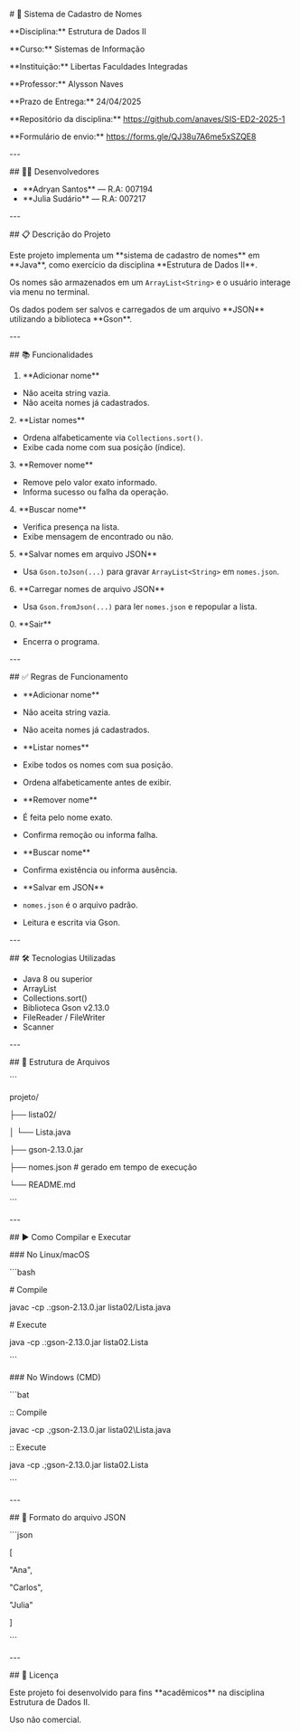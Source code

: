 \# 💾 Sistema de Cadastro de Nomes

\*\*Disciplina:\*\* Estrutura de Dados II

\*\*Curso:\*\* Sistemas de Informação

\*\*Instituição:\*\* Libertas Faculdades Integradas

\*\*Professor:\*\* Alysson Naves

\*\*Prazo de Entrega:\*\* 24/04/2025

\*\*Repositório da disciplina:\*\* https://github.com/anaves/SIS-ED2-2025-1

\*\*Formulário de envio:\*\* https://forms.gle/QJ38u7A6me5xSZQE8

\---

\## 👨‍💻 Desenvolvedores

- \*\*Adryan Santos\*\* — R.A: 007194
- \*\*Julia Sudário\*\* — R.A: 007217

\---

\## 📋 Descrição do Projeto

Este projeto implementa um \*\*sistema de cadastro de nomes\*\* em \*\*Java\*\*, como exercício da disciplina \*\*Estrutura de Dados II\*\*.

Os nomes são armazenados em um `ArrayList<String>` e o usuário interage via menu no terminal.

Os dados podem ser salvos e carregados de um arquivo \*\*JSON\*\* utilizando a biblioteca \*\*Gson\*\*.

\---

\## 📚 Funcionalidades

1. \*\*Adicionar nome\*\*
- Não aceita string vazia.
- Não aceita nomes já cadastrados.

2\. \*\*Listar nomes\*\*

- Ordena alfabeticamente via `Collections.sort()`.
- Exibe cada nome com sua posição (índice).

3\. \*\*Remover nome\*\*

- Remove pelo valor exato informado.
- Informa sucesso ou falha da operação.

4\. \*\*Buscar nome\*\*

- Verifica presença na lista.
- Exibe mensagem de encontrado ou não.

5\. \*\*Salvar nomes em arquivo JSON\*\*

- Usa `Gson.toJson(...)` para gravar `ArrayList<String>` em `nomes.json`.

6\. \*\*Carregar nomes de arquivo JSON\*\*

- Usa `Gson.fromJson(...)` para ler `nomes.json` e repopular a lista.

0\. \*\*Sair\*\*

- Encerra o programa.

\---

\## ✅ Regras de Funcionamento

- \*\*Adicionar nome\*\*
- Não aceita string vazia.
- Não aceita nomes já cadastrados.

- \*\*Listar nomes\*\*
- Exibe todos os nomes com sua posição.
- Ordena alfabeticamente antes de exibir.

- \*\*Remover nome\*\*
- É feita pelo nome exato.
- Confirma remoção ou informa falha.

- \*\*Buscar nome\*\*
- Confirma existência ou informa ausência.

- \*\*Salvar em JSON\*\*
- `nomes.json` é o arquivo padrão.
- Leitura e escrita via Gson.

\---

\## 🛠️ Tecnologias Utilizadas

- Java 8 ou superior
- ArrayList
- Collections.sort()
- Biblioteca Gson v2.13.0
- FileReader / FileWriter
- Scanner

\---

\## 📂 Estrutura de Arquivos

\```

projeto/

├── lista02/

│   └── Lista.java

├── gson-2.13.0.jar

├── nomes.json           # gerado em tempo de execução

└── README.md

\```

\---

\## ▶️ Como Compilar e Executar

\### No Linux/macOS

\```bash

\# Compile

javac -cp .:gson-2.13.0.jar lista02/Lista.java

\# Execute

java -cp .:gson-2.13.0.jar lista02.Lista

\```

\### No Windows (CMD)

\```bat

:: Compile

javac -cp .;gson-2.13.0.jar lista02\Lista.java

:: Execute

java -cp .;gson-2.13.0.jar lista02.Lista

\```

\---

\## 📎 Formato do arquivo JSON

\```json

[

"Ana",

"Carlos",

"Julia"

]

\```

\---

\## 📝 Licença

Este projeto foi desenvolvido para fins \*\*acadêmicos\*\* na disciplina Estrutura de Dados II.

Uso não comercial.
